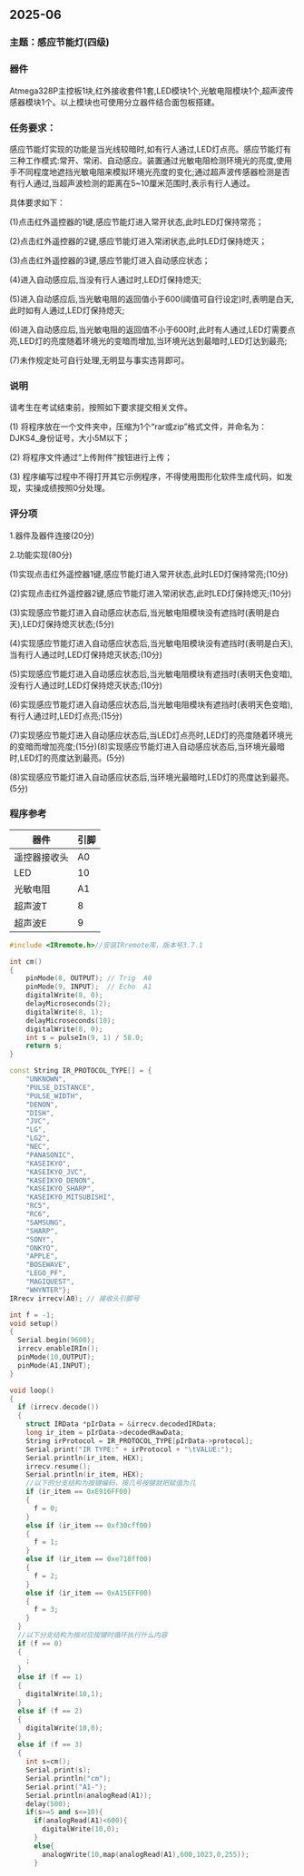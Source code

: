 ## 2025-06

### 主题：感应节能灯(四级)

### 器件

Atmega328P主控板1块,红外接收套件1套,LED模块1个,光敏电阻模块1个,超声波传感器模块1个。以上模块也可使用分立器件结合面包板搭建。

### 任务要求：

感应节能灯实现的功能是当光线较暗时,如有行人通过,LED灯点亮。感应节能灯有三种工作模式:常开、常闭、自动感应。装置通过光敏电阻检测环境光的亮度,使用手不同程度地遮挡光敏电阻来模拟环境光亮度的变化;通过超声波传感器检测是否有行人通过,当超声波检测的距离在5~10厘米范围时,表示有行人通过。

具体要求如下：

(1)点击红外遥控器的1键,感应节能灯进入常开状态,此时LED灯保持常亮；

(2)点击红外遥控器的2键,感应节能灯进入常闭状态,此时LED灯保持熄灭；

(3)点击红外遥控器的3键,感应节能灯进入自动感应状态；

(4)进入自动感应后,当没有行人通过时,LED灯保持熄灭;

(5)进入自动感应后,当光敏电阻的返回值小于600(阈值可自行设定)时,表明是白天,此时如有人通过,LED灯保持熄灭;

(6)进入自动感应后,当光敏电阻的返回值不小于600时,此时有人通过,LED灯需要点亮,LED灯的亮度随着环境光的变暗而增加,当环境光达到最暗时,LED灯达到最亮;

(7)未作规定处可自行处理,无明显与事实违背即可。

### 说明

请考生在考试结束前，按照如下要求提交相关文件。

(1) 将程序放在一个文件夹中，压缩为1个“rar或zip”格式文件，并命名为：DJKS4_身份证号，大小5M以下；

(2) 将程序文件通过“上传附件”按钮进行上传；

(3) 程序编写过程中不得打开其它示例程序，不得使用图形化软件生成代码，如发现，实操成绩按照0分处理。 

### 评分项

1.器件及器件连接(20分)

2.功能实现(80分)

(1)实现点击红外遥控器1键,感应节能灯进入常开状态,此时LED灯保持常亮;(10分)

(2)实现点击红外遥控器2键,感应节能灯进入常闭状态,此时LED灯保持熄灭;(10分)

(3)实现感应节能灯进入自动感应状态后,当光敏电阻模块没有遮挡时(表明是白天),LED灯保持熄灭状态;(5分)

(4)实现感应节能灯进入自动感应状态后,当光敏电阻模块没有遮挡时(表明是白天),当有行人通过时,LED灯保持熄灭状态;(10分)

(5)实现感应节能灯进入自动感应状态后,当光敏电阻模块有遮挡时(表明天色变暗),没有行人通过时,LED灯保持熄灭状态;(10分)

(6)实现感应节能灯进入自动感应状态后,当光敏电阻模块有遮挡时(表明天色变暗),有行人通过时,LED灯点亮;(15分)

(7)实现感应节能灯进入自动感应状态后,当LED灯点亮时,LED灯的亮度随着环境光的变暗而增加亮度;(15分)(8)实现感应节能灯进入自动感应状态后,当环境光最暗时,LED灯的亮度达到最亮。(5分)

(8)实现感应节能灯进入自动感应状态后,当环境光最暗时,LED灯的亮度达到最亮。(5分)

### 程序参考

| 器件         | 引脚 |
| ------------ | ---- |
| 遥控器接收头 | A0   |
| LED          | 10   |
| 光敏电阻     | A1   |
| 超声波T      | 8    |
| 超声波E      | 9    |

```c++
#include <IRremote.h>//安装IRremote库，版本号3.7.1

int cm()
{
    pinMode(8, OUTPUT); // Trig  A0
    pinMode(9, INPUT);  // Echo  A1
    digitalWrite(8, 0);
    delayMicroseconds(2);
    digitalWrite(8, 1);
    delayMicroseconds(10);
    digitalWrite(8, 0);
    int s = pulseIn(9, 1) / 58.0;
    return s;
}

const String IR_PROTOCOL_TYPE[] = {
    "UNKNOWN",
    "PULSE_DISTANCE",
    "PULSE_WIDTH",
    "DENON",
    "DISH",
    "JVC",
    "LG",
    "LG2",
    "NEC",
    "PANASONIC",
    "KASEIKYO",
    "KASEIKYO_JVC",
    "KASEIKYO_DENON",
    "KASEIKYO_SHARP",
    "KASEIKYO_MITSUBISHI",
    "RC5",
    "RC6",
    "SAMSUNG",
    "SHARP",
    "SONY",
    "ONKYO",
    "APPLE",
    "BOSEWAVE",
    "LEGO_PF",
    "MAGIQUEST",
    "WHYNTER"};
IRrecv irrecv(A0); // 接收头引脚号

int f = -1;
void setup()
{
  Serial.begin(9600);
  irrecv.enableIRIn();
  pinMode(10,OUTPUT);
  pinMode(A1,INPUT);
}

void loop()
{
  if (irrecv.decode())
  {
    struct IRData *pIrData = &irrecv.decodedIRData;
    long ir_item = pIrData->decodedRawData;
    String irProtocol = IR_PROTOCOL_TYPE[pIrData->protocol];
    Serial.print("IR TYPE:" + irProtocol + "\tVALUE:");
    Serial.println(ir_item, HEX);
    irrecv.resume();
    Serial.println(ir_item, HEX);
    //以下的分支结构为按键编码，按几号按键就把赋值为几
    if (ir_item == 0xE916FF00)
    {
      f = 0;
    }
    else if (ir_item == 0xf30cff00)
    {
      f = 1;
    }
    else if (ir_item == 0xe718ff00)
    {
      f = 2;
    }
    else if (ir_item == 0xA15EFF00)
    {
      f = 3;
    }
  }
  //以下分支结构为按对应按键时循环执行什么内容
  if (f == 0)
  {
    ;
  }
  else if (f == 1)
  {
    digitalWrite(10,1);
  }
  else if (f == 2)
  {
    digitalWrite(10,0);
  }
  else if (f == 3)
  {
    int s=cm();
    Serial.print(s);
    Serial.println("cm");
    Serial.print("A1-");
    Serial.println(analogRead(A1));
    delay(500);
    if(s>=5 and s<=10){
      if(analogRead(A1)<600){
        digitalWrite(10,0);
      }
      else{
        analogWrite(10,map(analogRead(A1),600,1023,0,255));
      }
```

